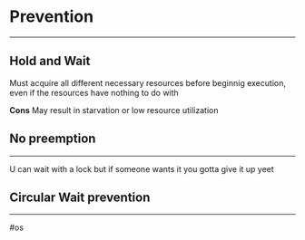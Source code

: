 # Prevention
---
## Hold and Wait
Must acquire all different necessary resources before beginnig execution, even if the resources have nothing to do with 

**Cons**
May result in starvation or low resource utilization

## No preemption
---
U can wait with a lock but if someone wants it you gotta give it up yeet


## Circular Wait prevention
---


#os